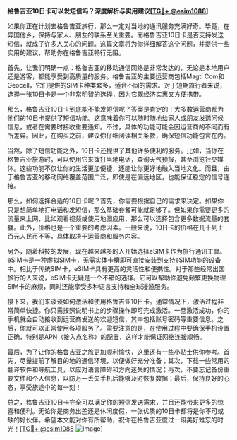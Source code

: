 **格鲁吉亚10日卡可以发短信吗？深度解析与实用建议[[TG💪+ @esim1088](https://t.me/s/esim1088)]**

如果你正在计划去格鲁吉亚旅行，那么一定对当地的通讯服务充满好奇。毕竟，在异国他乡，保持与家人、朋友的联系至关重要。而格鲁吉亚10日卡是否支持发送短信，就成了许多人关心的问题。这篇文章将为你详细解答这个问题，并提供一些实用的建议，帮助你在格鲁吉亚畅行无阻。

首先，让我们明确一点：格鲁吉亚的移动通信网络是非常发达的，无论是本地用户还是游客，都能享受到高质量的服务。格鲁吉亚的主要运营商包括Magti Com和Geocell，它们提供的SIM卡种类繁多，适合不同的需求。对于短期旅行者来说，选择一张10日卡是一个非常明智的选择，因为它既经济实惠又方便携带。

那么，格鲁吉亚10日卡到底能不能发短信呢？答案是肯定的！大多数运营商都为他们的10日卡提供了短信功能。这意味着你可以随时随地给家人或朋友发送问候信息，或者在需要时接收重要通知。不过，具体的功能可能会因运营商的不同而有所差异。因此，在购买之前，建议你仔细阅读相关条款，确保短信功能包含在内。

当然，除了短信功能之外，10日卡还提供了其他许多便利的服务。比如，当你在格鲁吉亚旅游时，可以使用它来拨打当地电话，查询天气预报，甚至浏览社交媒体。这些功能不仅让你的生活更加便捷，还能让你更好地融入当地文化。而且，由于格鲁吉亚的移动网络覆盖范围广泛，即使是在偏远地区，也能保证稳定的信号连接。

那么，如何选择合适的10日卡呢？首先，你需要根据自己的需求来决定。如果你只是想简单地打电话和发短信，那么基础套餐可能就足够了。但如果你需要更多的流量来上网，比如观看视频或使用地图应用，那么可以选择包含更多数据流量的套餐。此外，价格也是一个重要的考虑因素。一般来说，10日卡的价格在几十到上百元人民币不等，具体取决于运营商和服务内容。

另外，随着科技的发展，现在越来越多的人开始选择eSIM卡作为旅行通讯工具。eSIM卡是一种虚拟SIM卡，无需实体卡槽即可直接安装到支持eSIM功能的设备中。相比于传统SIM卡，eSIM卡具有更高的灵活性和便携性。对于那些经常出国旅行的人来说，eSIM卡无疑是一个不错的选择。它可以帮助你避免频繁更换物理SIM卡的麻烦，同时还能享受多种语言支持和全球漫游服务。

接下来，我们来谈谈如何激活和使用格鲁吉亚10日卡。通常情况下，激活过程非常简单快捷。你只需按照说明书上的步骤操作即可完成激活。一旦激活成功，你的手机就会自动接收到运营商发送的欢迎短信，其中包括账号密码等重要信息。之后，你就可以正常使用各项服务了。需要注意的是，在使用过程中要确保手机设置正确，特别是APN（接入点名称）的配置，这样才能保证网络连接顺畅。

最后，为了让你的格鲁吉亚之旅更加顺利愉快，这里还有一些小贴士供你参考。首先，尽量提前了解目的地的通信环境，以便做好充分准备；其次，下载一些常用的翻译软件和导航工具，以应对语言障碍和方向迷失的情况；再次，不要忘记备份重要文件和个人信息，以防万一丢失手机后能够及时恢复数据；最后，保持良好的心态，享受旅途中的每一刻！

总之，格鲁吉亚10日卡完全可以满足你的短信发送需求，并且还能带来更多的惊喜和便利。无论你是商务出差还是休闲度假，一张优质的10日卡都将是你不可或缺的好伙伴。希望本文能对你有所帮助，祝你在格鲁吉亚度过一段美好难忘的时光！[[TG💪+ @esim1088](https://t.me/s/esim1088) ![Image](https://i.postimg.cc/4NQfJmqS/Snipaste-2025-05-13-00-14-12.png)]